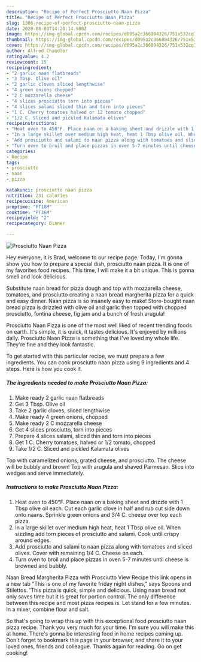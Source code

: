 ```yaml
---
description: "Recipe of Perfect Prosciutto Naan Pizza"
title: "Recipe of Perfect Prosciutto Naan Pizza"
slug: 1306-recipe-of-perfect-prosciutto-naan-pizza
date: 2020-08-03T14:20:14.980Z
image: https://img-global.cpcdn.com/recipes/d095a2c366804326/751x532cq70/prosciutto-naan-pizza-recipe-main-photo.jpg
thumbnail: https://img-global.cpcdn.com/recipes/d095a2c366804326/751x532cq70/prosciutto-naan-pizza-recipe-main-photo.jpg
cover: https://img-global.cpcdn.com/recipes/d095a2c366804326/751x532cq70/prosciutto-naan-pizza-recipe-main-photo.jpg
author: Alfred Chandler
ratingvalue: 4.2
reviewcount: 15
recipeingredient:
- "2 garlic naan flatbreads"
- "3 Tbsp. Olive oil"
- "2 garlic cloves sliced lengthwise"
- "4 green onions chopped"
- "2 C mozzarella cheese"
- "4 slices prosciutto torn into pieces"
- "4 slices salami sliced thin and torn into pieces"
- "1 C. Cherry tomatoes halved or 12 tomato chopped"
- "1/2 C. Sliced and pickled Kalamata olives"
recipeinstructions:
- "Heat oven to 450°F. Place naan on a baking sheet and drizzle with 1 Tbsp olive oil each. Cut each garlic clove in half and rub cut side down onto naans. Sprinkle green onions and 3/4 C. cheese over top each pizza."
- "In a large skillet over medium high heat, heat 1 Tbsp olive oil. When sizzling add torn pieces of prosciutto and salami. Cook until crispy around edges."
- "Add prosciutto and salami to naan pizza along with tomatoes and sliced olives. Cover with remaining 1/4 C. Cheese on each."
- "Turn oven to broil and place pizzas in oven 5-7 minutes until cheese is browned and bubbly."
categories:
- Recipe
tags:
- prosciutto
- naan
- pizza

katakunci: prosciutto naan pizza 
nutrition: 231 calories
recipecuisine: American
preptime: "PT18M"
cooktime: "PT36M"
recipeyield: "2"
recipecategory: Dinner

---
```



![Prosciutto Naan Pizza](https://img-global.cpcdn.com/recipes/d095a2c366804326/751x532cq70/prosciutto-naan-pizza-recipe-main-photo.jpg)

Hey everyone, it is Brad, welcome to our recipe page. Today, I'm gonna show you how to prepare a special dish, prosciutto naan pizza. It is one of my favorites food recipes. This time, I will make it a bit unique. This is gonna smell and look delicious.

Substitute naan bread for pizza dough and top with mozzarella cheese, tomatoes, and prosciutto creating a naan bread margherita pizza for a quick and easy dinner. Naan pizza is so insanely easy to make! Store-bought naan bread pizza is drizzled with olive oil and garlic then topped with chopped prosciutto, fontina cheese, fig jam and a bunch of fresh arugula!

Prosciutto Naan Pizza is one of the most well liked of recent trending foods on earth. It's simple, it is quick, it tastes delicious. It's enjoyed by millions daily. Prosciutto Naan Pizza is something that I've loved my whole life. They're fine and they look fantastic.


To get started with this particular recipe, we must prepare a few ingredients. You can cook prosciutto naan pizza using 9 ingredients and 4 steps. Here is how you cook it.

<!--inarticleads1-->

##### The ingredients needed to make Prosciutto Naan Pizza:

1. Make ready 2 garlic naan flatbreads
1. Get 3 Tbsp. Olive oil
1. Take 2 garlic cloves, sliced lengthwise
1. Make ready 4 green onions, chopped
1. Make ready 2 C mozzarella cheese
1. Get 4 slices prosciutto, torn into pieces
1. Prepare 4 slices salami, sliced thin and torn into pieces
1. Get 1 C. Cherry tomatoes, halved or 1/2 tomato, chopped
1. Take 1/2 C. Sliced and pickled Kalamata olives


Top with caramelized onions, grated cheese, and prosciutto. The cheese will be bubbly and brown! Top with arugula and shaved Parmesan. Slice into wedges and serve immediately. 

<!--inarticleads2-->

##### Instructions to make Prosciutto Naan Pizza:

1. Heat oven to 450°F. Place naan on a baking sheet and drizzle with 1 Tbsp olive oil each. Cut each garlic clove in half and rub cut side down onto naans. Sprinkle green onions and 3/4 C. cheese over top each pizza.
1. In a large skillet over medium high heat, heat 1 Tbsp olive oil. When sizzling add torn pieces of prosciutto and salami. Cook until crispy around edges.
1. Add prosciutto and salami to naan pizza along with tomatoes and sliced olives. Cover with remaining 1/4 C. Cheese on each.
1. Turn oven to broil and place pizzas in oven 5-7 minutes until cheese is browned and bubbly.


Naan Bread Margherita Pizza with Prosciutto View Recipe this link opens in a new tab &#34;This is one of my favorite friday night dishes,&#34; says Spoons and Stilettos. &#39;This pizza is quick, simple and delicious. Using naan bread not only saves time but it is great for portion control. The only difference between this recipe and most pizza recipes is. Let stand for a few minutes. In a mixer, combine flour and salt. 

So that's going to wrap this up with this exceptional food prosciutto naan pizza recipe. Thank you very much for your time. I'm sure you will make this at home. There's gonna be interesting food in home recipes coming up. Don't forget to bookmark this page in your browser, and share it to your loved ones, friends and colleague. Thanks again for reading. Go on get cooking!

